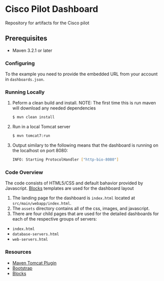 Cisco Pilot Dashboard
=====================

Repository for artifacts for the Cisco pilot

Prerequisites
------------
* Maven 3.2.1 or later


### Configuring

To the example you need to provide the embedded URL from your account in `dashboards.json`.


### Running Locally

1. Peform a clean build and install. NOTE: The first time this is run maven will download any needed dependencies
    ```bash
    $ mvn clean install
    ```
2. Run in a local Tomcat server
    ```bash
    $ mvn tomcat7:run
    ```
3. Output similary to the following means that the dashboard is running on the localhost on port 8080:
    ```bash
    INFO: Starting ProtocolHandler ["http-bio-8080"]
    ```

### Code Overview
The code consists of HTML5/CSS and default bahavior provided by Javascript. [Blocks](http://demo.bootstraptor.com/blocks.html) templates are used for the dashboard layout

1. The landing page for the dashboard is `index.html` located at `src/main/webapp/index.html`.
2. The `assets` directory contains all of the css, images, and javascript.
3. There are four child pages that are used for the detailed dashboards for each of the respective groups of servers:

* `index.html`
* `database-servers.html`
* `web-servers.html`





### Resources

* [Maven Tomcat Plugin](http://tomcat.apache.org/maven-plugin.html)
* [Bootstrap](http://getbootstrap.com/)
* [Blocks](http://demo.bootstraptor.com/blocks.html)
